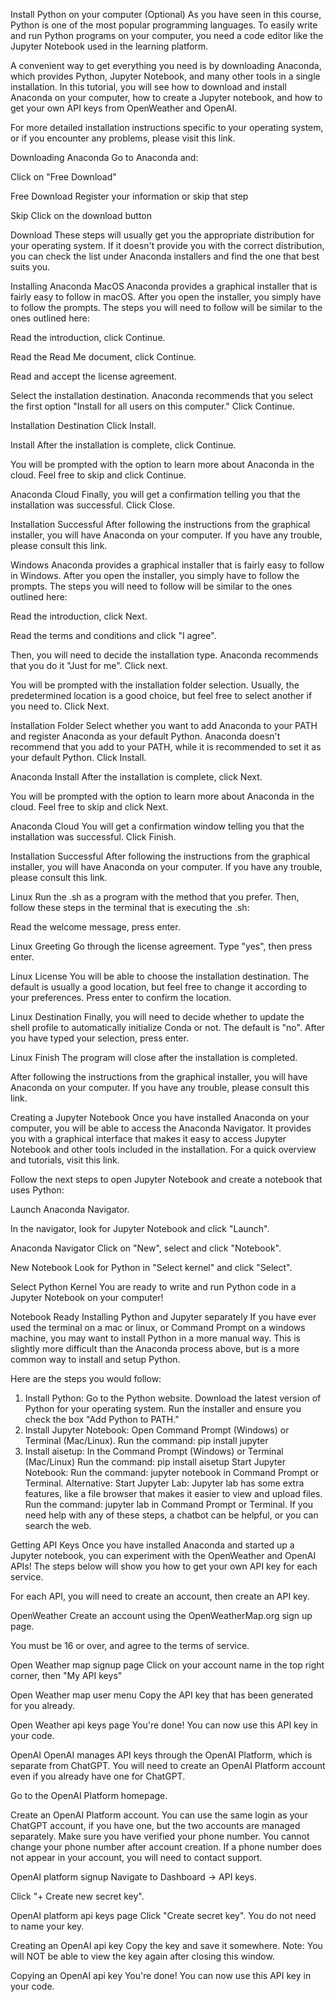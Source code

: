 Install Python on your computer (Optional)
As you have seen in this course, Python is one of the most popular programming languages. To easily write and run Python programs on your computer, you need a code editor like the Jupyter Notebook used in the learning platform.

A convenient way to get everything you need is by downloading Anaconda, which provides Python, Jupyter Notebook, and many other tools in a single installation. In this tutorial, you will see how to download and install Anaconda on your computer, how to create a Jupyter notebook, and how to get your own API keys from OpenWeather and OpenAI.

For more detailed installation instructions specific to your operating system, or if you encounter any problems, please visit this link.

Downloading Anaconda
Go to Anaconda and:

Click on "Free Download"

Free Download
Register your information or skip that step

Skip
Click on the download button

Download
These steps will usually get you the appropriate distribution for your operating system. If it doesn't provide you with the correct distribution, you can check the list under Anaconda installers and find the one that best suits you.

Installing Anaconda
MacOS
Anaconda provides a graphical installer that is fairly easy to follow in macOS. After you open the installer, you simply have to follow the prompts. The steps you will need to follow will be similar to the ones outlined here:

Read the introduction, click Continue.

Read the Read Me document, click Continue.

Read and accept the license agreement.

Select the installation destination. Anaconda recommends that you select the first option "Install for all users on this computer." Click Continue.

Installation Destination
Click Install.

Install
After the installation is complete, click Continue.

You will be prompted with the option to learn more about Anaconda in the cloud. Feel free to skip and click Continue.

Anaconda Cloud
Finally, you will get a confirmation telling you that the installation was successful. Click Close.

Installation Successful
After following the instructions from the graphical installer, you will have Anaconda on your computer. If you have any trouble, please consult this link.

Windows
Anaconda provides a graphical installer that is fairly easy to follow in Windows. After you open the installer, you simply have to follow the prompts. The steps you will need to follow will be similar to the ones outlined here:

Read the introduction, click Next.

Read the terms and conditions and click "I agree".

Then, you will need to decide the installation type. Anaconda recommends that you do it "Just for me". Click next.

You will be prompted with the installation folder selection. Usually, the predetermined location is a good choice, but feel free to select another if you need to. Click Next.

Installation Folder
Select whether you want to add Anaconda to your PATH and register Anaconda as your default Python. Anaconda doesn't recommend that you add to your PATH, while it is recommended to set it as your default Python. Click Install.

Anaconda Install
After the installation is complete, click Next.

You will be prompted with the option to learn more about Anaconda in the cloud. Feel free to skip and click Next.

Anaconda Cloud
You will get a confirmation window telling you that the installation was successful. Click Finish.

Installation Successful
After following the instructions from the graphical installer, you will have Anaconda on your computer. If you have any trouble, please consult this link.

Linux
Run the .sh as a program with the method that you prefer. Then, follow these steps in the terminal that is executing the .sh:

Read the welcome message, press enter.

Linux Greeting
Go through the license agreement. Type "yes", then press enter.

Linux License
You will be able to choose the installation destination. The default is usually a good location, but feel free to change it according to your preferences. Press enter to confirm the location.

Linux Destination
Finally, you will need to decide whether to update the shell profile to automatically initialize Conda or not. The default is "no". After you have typed your selection, press enter.

Linux Finish
The program will close after the installation is completed.

After following the instructions from the graphical installer, you will have Anaconda on your computer. If you have any trouble, please consult this link.

Creating a Jupyter Notebook
Once you have installed Anaconda on your computer, you will be able to access the Anaconda Navigator. It provides you with a graphical interface that makes it easy to access Jupyter Notebook and other tools included in the installation. For a quick overview and tutorials, visit this link.

Follow the next steps to open Jupyter Notebook and create a notebook that uses Python:

Launch Anaconda Navigator.

In the navigator, look for Jupyter Notebook and click "Launch".

Anaconda Navigator
Click on "New", select and click "Notebook".

New Notebook
Look for Python in "Select kernel" and click "Select".

Select Python Kernel
You are ready to write and run Python code in a Jupyter Notebook on your computer!

Notebook Ready
Installing Python and Jupyter separately
If you have ever used the terminal on a mac or linux, or Command Prompt on a windows machine, you may want to install Python in a more manual way. This is slightly more difficult than the Anaconda process above, but is a more common way to install and setup Python.

Here are the steps you would follow:

1. Install Python:
Go to the Python website.
Download the latest version of Python for your operating system.
Run the installer and ensure you check the box "Add Python to PATH."
2. Install Jupyter Notebook:
Open Command Prompt (Windows) or Terminal (Mac/Linux).
Run the command:
  pip install jupyter
3. Install aisetup:
In the Command Prompt (Windows) or Terminal (Mac/Linux)
Run the command:
  pip install aisetup
Start Jupyter Notebook:
Run the command:
  jupyter notebook
in Command Prompt or Terminal.
Alternative: Start Jupyter Lab:
Jupyter lab has some extra features, like a file browser that makes it easier to view and upload files.
Run the command:
  jupyter lab
in Command Prompt or Terminal.
If you need help with any of these steps, a chatbot can be helpful, or you can search the web.

Getting API Keys
Once you have installed Anaconda and started up a Jupyter notebook, you can experiment with the OpenWeather and OpenAI APIs! The steps below will show you how to get your own API key for each service.

For each API, you will need to create an account, then create an API key.

OpenWeather
Create an account using the OpenWeatherMap.org sign up page.

You must be 16 or over, and agree to the terms of service.

Open Weather map signup page
Click on your account name in the top right corner, then "My API keys"

Open Weather map user menu
Copy the API key that has been generated for you already.

Open Weather api keys page
You're done! You can now use this API key in your code.

OpenAI
OpenAI manages API keys through the OpenAI Platform, which is separate from ChatGPT. You will need to create an OpenAI Platform account even if you already have one for ChatGPT.

Go to the OpenAI Platform homepage.

Create an OpenAI Platform account. You can use the same login as your ChatGPT account, if you have one, but the two accounts are managed separately. Make sure you have verified your phone number. You cannot change your phone number after account creation. If a phone number does not appear in your account, you will need to contact support.

OpenAI platform signup
Navigate to Dashboard -> API keys.

Click "+ Create new secret key".

OpenAI platform api keys page
Click "Create secret key". You do not need to name your key.

Creating an OpenAI api key
Copy the key and save it somewhere. Note: You will NOT be able to view the key again after closing this window.

Copying an OpenAI api key
You're done! You can now use this API key in your code.

